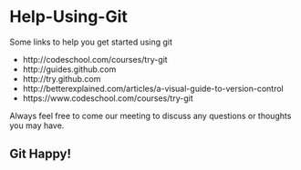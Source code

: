 # Help-Using-Git
Some links to help you get started using git

<ul>
<li>http://codeschool.com/courses/try-git</li>
<li>http://guides.github.com</li>
<li>http://try.github.com</li>
<li>http://betterexplained.com/articles/a-visual-guide-to-version-control</li>
<li>https://www.codeschool.com/courses/try-git</li>
</ul>

Always feel free to come our meeting to discuss any questions or thoughts you may have. 

<h2> Git Happy!</h2>
